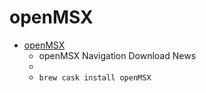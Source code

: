 # openMSX
- [openMSX](https://openmsx.org/)
  -  openMSX Navigation Download  News
  - 
  - `brew cask install openMSX`
